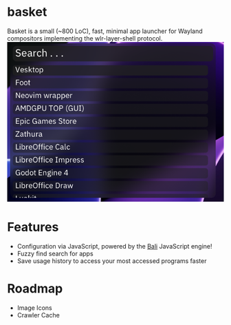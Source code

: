 # basket
Basket is a small (~800 LoC), fast, minimal app launcher for Wayland compositors implementing the wlr-layer-shell protocol. \
![basket](assets/screenshot.png)

# Features
* Configuration via JavaScript, powered by the [Bali](https://github.com/ferus-web/bali) JavaScript engine!
* Fuzzy find search for apps
* Save usage history to access your most accessed programs faster

# Roadmap
* Image Icons
* Crawler Cache
